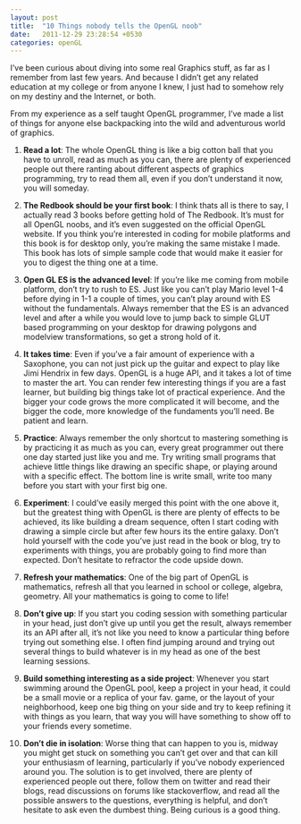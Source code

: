 ```yaml
---
layout: post
title:  "10 Things nobody tells the OpenGL noob"
date:   2011-12-29 23:28:54 +0530
categories: openGL
---
```


I’ve been curious about diving into some real Graphics stuff, as far as I remember from last few years. And because I didn’t get any related education at my college or from anyone I knew, I just had to somehow rely on my destiny and the Internet, or both.

From my experience as a self taught OpenGL programmer, I’ve made a list of things for anyone else backpacking into the wild and adventurous world of graphics.

1. **Read a lot**: The whole OpenGL thing is like a big cotton ball that you have to unroll, read as much as you can, there are plenty of experienced people out there ranting about different aspects of graphics programming, try to read them all, even if you don’t understand it now, you will someday.

1. **The Redbook should be your first book**: I think thats all is there to say, I actually read 3 books before getting hold of The Redbook. It’s must for all OpenGL noobs, and it’s even suggested on the official OpenGL website. If you think you’re interested in coding for mobile platforms and this book is for desktop only, you’re making the same mistake I made. This book has lots of simple sample code that would make it easier for you to digest the thing one at a time.

1. **Open GL ES is the advanced level**: If you’re like me coming from mobile platform, don’t try to rush to ES. Just like you can’t play Mario level 1-4 before dying in 1-1 a couple of times, you can’t play around with ES without the fundamentals. Always remember that the ES is an advanced level and after a while you would love to jump back to simple GLUT based programming on your desktop for drawing polygons and modelview transformations, so get a strong hold of it.

1. **It takes time**: Even if you’ve a fair amount of experience with a Saxophone, you can not just pick up the guitar and expect to play like Jimi Hendrix in few days. OpenGL is a huge API, and it takes a lot of time to master the art. You can render few interesting things if you are a fast learner, but building big things take lot of practical experience. And the bigger your code grows the more complicated it will become, and the bigger the code,  more knowledge of the fundaments you’ll need. Be patient and learn.

1. **Practice**: Always remember the only shortcut to mastering something is by practicing it as much as you can, every great programmer out there one day started just like you and me. Try writing small programs that achieve little things like drawing an specific shape, or playing around with a specific effect. The bottom line is write small, write too many before you start with your first big one.

1. **Experiment**: I could’ve easily merged this point with the one above it, but the greatest thing with OpenGL is there are plenty of effects to be achieved, its like building a dream sequence, often I start coding with drawing a simple circle but after few hours its the entire galaxy. Don’t hold yourself with the code you’ve just read in the book or blog, try to experiments with things, you are probably going to find more than expected. Don’t hesitate to refractor the code upside down.

1. **Refresh your mathematics**: One of the big part of OpenGL is mathematics, refresh all that you learned in school or college, algebra, geometry. All your mathematics is going to come to life!

1. **Don’t give up**: If you start you coding session with something particular in your head, just don’t give up until you get the result, always remember its an API after all, it’s not like you need to know a particular thing before trying out something else. I often find jumping around and trying out several things to build whatever is in my head as one of the best learning sessions.

1. **Build something interesting as a side project**: Whenever you start swimming around the OpenGL pool, keep a project in your head, it could be a small movie or a replica of your fav. game, or the layout of your neighborhood, keep one big thing on your side and try to keep refining it with things as you learn, that way you will have something to show off to your friends every sometime.

1. **Don’t die in isolation**: Worse thing that can happen to you is, midway you might get stuck on something you can’t get over and that can kill your enthusiasm of learning, particularly if you’ve nobody experienced around you. The solution is to get involved, there are plenty of experienced people out there, follow them on twitter and read their blogs, read discussions on forums like stackoverflow, and read all the possible answers to the questions, everything is helpful, and don’t hesitate to ask even the dumbest thing. Being curious is a good thing.
